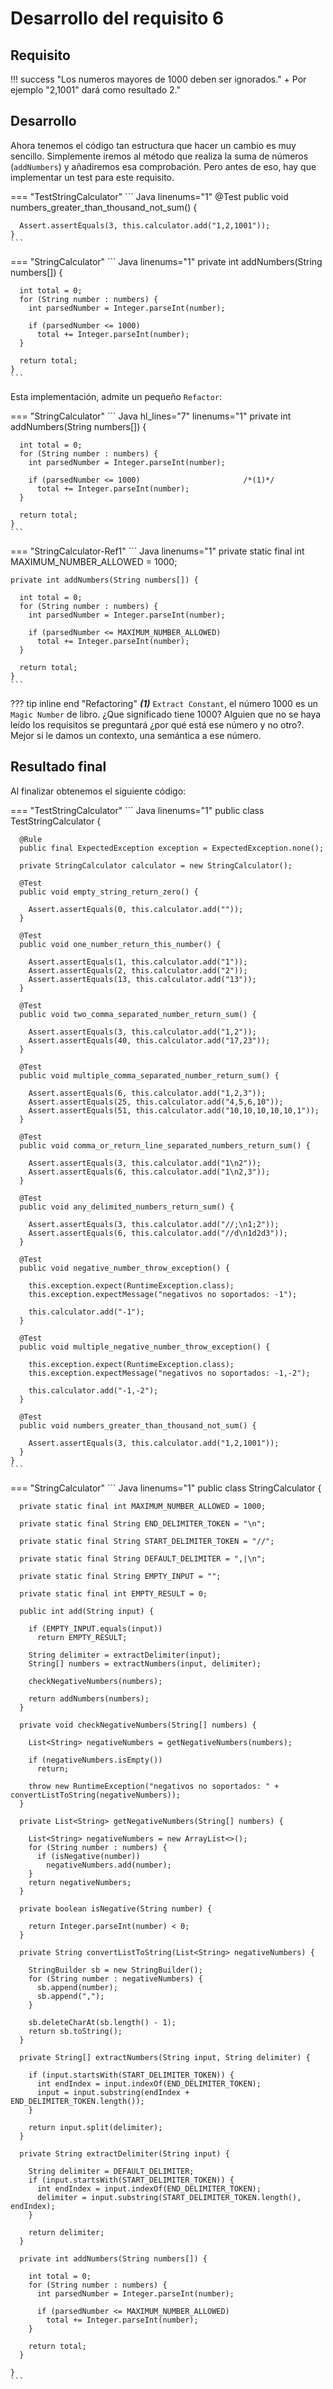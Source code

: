 # Desarrollo del requisito 6

## Requisito

!!! success "Los numeros mayores de 1000 deben ser ignorados."
    + Por ejemplo "2,1001" dará como resultado 2."

## Desarrollo

Ahora tenemos el código tan estructura que hacer un cambio es muy sencillo. Simplemente iremos al método que realiza la suma de números (`addNumbers`) y añadiremos esa comprobación. Pero antes de eso, hay que implementar un test para este requisito.

=== "TestStringCalculator"
    ``` Java linenums="1"
    @Test
    public void numbers_greater_than_thousand_not_sum() {

      Assert.assertEquals(3, this.calculator.add("1,2,1001"));
    }
    ```
=== "StringCalculator"
    ``` Java linenums="1" 
    private int addNumbers(String numbers[]) {

      int total = 0;
      for (String number : numbers) {
        int parsedNumber = Integer.parseInt(number);

        if (parsedNumber <= 1000)
          total += Integer.parseInt(number);
      }

      return total;
    }
    ```

Esta implementación, admite un pequeño `Refactor`: 

=== "StringCalculator"
    ``` Java hl_lines="7" linenums="1"
    private int addNumbers(String numbers[]) {

      int total = 0;
      for (String number : numbers) {
        int parsedNumber = Integer.parseInt(number);

        if (parsedNumber <= 1000)                       /*(1)*/
          total += Integer.parseInt(number);
      }

      return total;
    }
    ```
=== "StringCalculator-Ref1"
    ``` Java linenums="1"
    private static final int MAXIMUM_NUMBER_ALLOWED = 1000;

    private int addNumbers(String numbers[]) {

      int total = 0;
      for (String number : numbers) {
        int parsedNumber = Integer.parseInt(number);

        if (parsedNumber <= MAXIMUM_NUMBER_ALLOWED)
          total += Integer.parseInt(number);
      }

      return total;
    }
    ```

??? tip inline end "Refactoring"
    ***(1)*** `Extract Constant`, el número 1000 es un `Magic Number` de libro. ¿Que significado tiene 1000? Alguien que no se haya leído los requisitos se preguntará ¿por qué está ese número y no otro?. Mejor si le damos un contexto, una semántica a ese número.

## Resultado final

Al finalizar obtenemos el siguiente código:


=== "TestStringCalculator"
    ``` Java linenums="1" 
    public class TestStringCalculator {

      @Rule
      public final ExpectedException exception = ExpectedException.none();

      private StringCalculator calculator = new StringCalculator();

      @Test
      public void empty_string_return_zero() {

        Assert.assertEquals(0, this.calculator.add(""));
      }

      @Test
      public void one_number_return_this_number() {

        Assert.assertEquals(1, this.calculator.add("1"));
        Assert.assertEquals(2, this.calculator.add("2"));
        Assert.assertEquals(13, this.calculator.add("13"));
      }

      @Test
      public void two_comma_separated_number_return_sum() {

        Assert.assertEquals(3, this.calculator.add("1,2"));
        Assert.assertEquals(40, this.calculator.add("17,23"));
      }

      @Test
      public void multiple_comma_separated_number_return_sum() {

        Assert.assertEquals(6, this.calculator.add("1,2,3"));
        Assert.assertEquals(25, this.calculator.add("4,5,6,10"));
        Assert.assertEquals(51, this.calculator.add("10,10,10,10,10,1"));
      }

      @Test
      public void comma_or_return_line_separated_numbers_return_sum() {

        Assert.assertEquals(3, this.calculator.add("1\n2"));
        Assert.assertEquals(6, this.calculator.add("1\n2,3"));
      }

      @Test
      public void any_delimited_numbers_return_sum() {

        Assert.assertEquals(3, this.calculator.add("//;\n1;2"));
        Assert.assertEquals(6, this.calculator.add("//d\n1d2d3"));
      }

      @Test
      public void negative_number_throw_exception() {

        this.exception.expect(RuntimeException.class);
        this.exception.expectMessage("negativos no soportados: -1");

        this.calculator.add("-1");
      }

      @Test
      public void multiple_negative_number_throw_exception() {

        this.exception.expect(RuntimeException.class);
        this.exception.expectMessage("negativos no soportados: -1,-2");

        this.calculator.add("-1,-2");
      }

      @Test
      public void numbers_greater_than_thousand_not_sum() {

        Assert.assertEquals(3, this.calculator.add("1,2,1001"));
      }
    }
    ```
=== "StringCalculator"
    ``` Java linenums="1" 
    public class StringCalculator {

      private static final int MAXIMUM_NUMBER_ALLOWED = 1000;

      private static final String END_DELIMITER_TOKEN = "\n";

      private static final String START_DELIMITER_TOKEN = "//";

      private static final String DEFAULT_DELIMITER = ",|\n";

      private static final String EMPTY_INPUT = "";

      private static final int EMPTY_RESULT = 0;

      public int add(String input) {

        if (EMPTY_INPUT.equals(input))
          return EMPTY_RESULT;

        String delimiter = extractDelimiter(input);
        String[] numbers = extractNumbers(input, delimiter);

        checkNegativeNumbers(numbers);

        return addNumbers(numbers);
      }

      private void checkNegativeNumbers(String[] numbers) {

        List<String> negativeNumbers = getNegativeNumbers(numbers);

        if (negativeNumbers.isEmpty())
          return;

        throw new RuntimeException("negativos no soportados: " + convertListToString(negativeNumbers));
      }

      private List<String> getNegativeNumbers(String[] numbers) {

        List<String> negativeNumbers = new ArrayList<>();
        for (String number : numbers) {
          if (isNegative(number))
            negativeNumbers.add(number);
        }
        return negativeNumbers;
      }

      private boolean isNegative(String number) {

        return Integer.parseInt(number) < 0;
      }

      private String convertListToString(List<String> negativeNumbers) {

        StringBuilder sb = new StringBuilder();
        for (String number : negativeNumbers) {
          sb.append(number);
          sb.append(",");
        }

        sb.deleteCharAt(sb.length() - 1);
        return sb.toString();
      }

      private String[] extractNumbers(String input, String delimiter) {

        if (input.startsWith(START_DELIMITER_TOKEN)) {
          int endIndex = input.indexOf(END_DELIMITER_TOKEN);
          input = input.substring(endIndex + END_DELIMITER_TOKEN.length());
        }

        return input.split(delimiter);
      }

      private String extractDelimiter(String input) {

        String delimiter = DEFAULT_DELIMITER;
        if (input.startsWith(START_DELIMITER_TOKEN)) {
          int endIndex = input.indexOf(END_DELIMITER_TOKEN);
          delimiter = input.substring(START_DELIMITER_TOKEN.length(), endIndex);
        }

        return delimiter;
      }

      private int addNumbers(String numbers[]) {

        int total = 0;
        for (String number : numbers) {
          int parsedNumber = Integer.parseInt(number);

          if (parsedNumber <= MAXIMUM_NUMBER_ALLOWED)
            total += Integer.parseInt(number);
        }

        return total;
      }

    }
    ```

